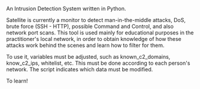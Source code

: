 An Intrusion Detection System written in Python.

Satellite is currently a monitor to detect man-in-the-middle attacks, DoS, brute force (SSH - HTTP), possible Command and Control, and also network port scans.
This tool is used mainly for educational purposes in the practitioner's local network, in order to obtain knowledge of how these attacks work behind the scenes and learn how to filter for them.

To use it, variables must be adjusted, such as known_c2_domains, know_c2_ips, whitelist, etc. This must be done according to each person's network. The script indicates which data must be modified.

To learn!
